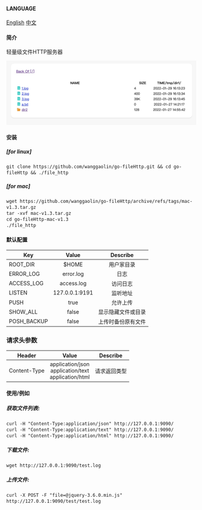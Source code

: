 #### LANGUAGE 
[English](https://github.com/wanggaolin/go-fileHttp#readme)
[中文](https://github.com/wanggaolin/go-fileHttp/blob/master/doc/readme_zh.md)

#### 简介
轻量级文件HTTP服务器

![demo photo](doc/demo.png "Magic Gardens")

#### 安装
##### [for linux]
```shell
git clone https://github.com/wanggaolin/go-fileHttp.git && cd go-fileHttp && ./file_http
```
##### [for mac]
```shell
wget https://github.com/wanggaolin/go-fileHttp/archive/refs/tags/mac-v1.3.tar.gz
tar -xvf mac-v1.3.tar.gz
cd go-fileHttp-mac-v1.3   
./file_http
```

#### 默认配置
| Key               | Value              |Describe              |
|  ----------       | :-----------:      |   :-----------:      |                    
| ROOT_DIR          | $HOME              |   用户家目录           |
| ERROR_LOG         | error.log          |   日志                |
| ACCESS_LOG        | access.log         |   访问日志            |
| LISTEN            | 127.0.0.1:9191     |   监听地址             |
| PUSH              | true               |   允许上传             |
| SHOW_ALL          | false              |   显示隐藏文件或目录     |
| POSH_BACKUP       | false              |   上传时备份原有文件     |


### 请求头参数
| Header               | Value                           |Describe              |
|  ----------       | :-----------:                     |   :-----------:      |                    
| Content-Type      | application/json <br> application/text <br> application/html               |   请求返回类型          |


#### 使用/例如
##### 获取文件列表:
```shell
curl -H "Content-Type:application/json" http://127.0.0.1:9090/
curl -H "Content-Type:application/text" http://127.0.0.1:9090/
curl -H "Content-Type:application/html" http://127.0.0.1:9090/
```

##### 下载文件:
```shell
wget http://127.0.0.1:9090/test.log
```

##### 上传文件:
```shell
curl -X POST -F "file=@jquery-3.6.0.min.js" http://127.0.0.1:9090/test/test.log
```
